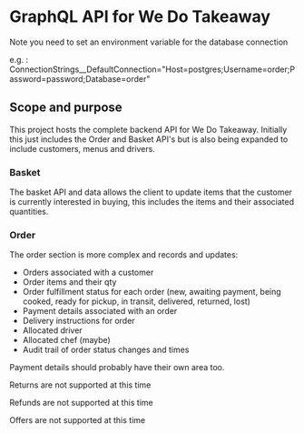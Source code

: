 # GraphQL API for We Do Takeaway


Note you need to set an environment variable for the database connection

e.g. : ConnectionStrings__DefaultConnection="Host=postgres;Username=order;Password=password;Database=order"

## Scope and purpose

This project hosts the complete backend API for We Do Takeaway. Initially this just includes the Order and Basket API's but is also being expanded to include customers, menus and drivers.

### Basket

The basket API and data allows the client to update items that the customer is currently interested in buying, this includes the items and their associated quantities.

### Order
The order section is more complex and records and updates:

* Orders associated with a customer
* Order items and their qty
* Order fulfillment status for each order (new, awaiting payment, being cooked, ready for pickup, in transit, delivered, returned, lost)
* Payment details associated with an order
* Delivery instructions for order
* Allocated driver
* Allocated chef (maybe)
* Audit trail of order status changes and times

Payment details should probably have their own area too.

Returns are not supported at this time

Refunds are not supported at this time

Offers are not supported at this time


